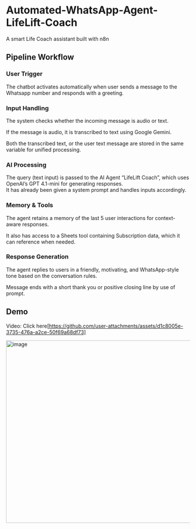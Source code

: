 # Automated-WhatsApp-Agent-LifeLift-Coach
A smart Life Coach assistant built with n8n
## Pipeline Workflow

### User Trigger
The chatbot activates automatically when user sends a message to the Whatsapp number and responds with a greeting.

### Input Handling
The system checks whether the incoming message is audio or text.

If the message is audio, it is transcribed to text using Google Gemini.

Both the transcribed text, or the user text message are stored in the same variable for unified processing.

### AI Processing
The query (text input) is passed to the AI Agent “LifeLift Coach”, which uses OpenAI’s GPT 4.1-mini for generating responses.  
It has already been given a system prompt and handles inputs accordingly.

### Memory & Tools
The agent retains a memory of the last 5 user interactions for context-aware responses.

It also has access to a Sheets tool containing Subscription data, which it can reference when needed.

### Response Generation
The agent replies to users in a friendly, motivating, and WhatsApp-style tone based on the conversation rules.

Message ends with a short thank you or positive closing line by use of prompt.


## Demo
Video: Click here[https://github.com/user-attachments/assets/d1c8005e-3735-476a-a2ce-50f69a68df73]

<img width="1043" height="499" alt="image" src="https://github.com/user-attachments/assets/c1b484da-c874-408d-92fc-1a16915d18d7" />

